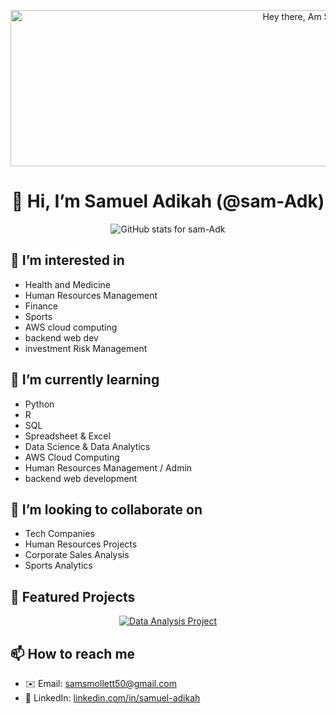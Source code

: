 <!-- ====== Banner ====== -->
<p align="center">
  <img src="https://user-images.githubusercontent.com/sam-Adk/sam-Adk/default/images/git.png" 
    alt="Hey there, Am Samuel" width="938" height="250" />
</p>

<!-- ====== Profile Header ====== -->
<div align="center">
  <h1>👋 Hi, I’m Samuel Adikah (@sam-Adk)</h1>
  <img
    src="https://github-readme-stats.vercel.app/api?username=sam-Adk&show_icons=true&theme=radical"
    alt="GitHub stats for sam-Adk"
  />
</div>

<!-- ====== About Me ====== -->
## 👀 I’m interested in
- Health and Medicine  
- Human Resources Management  
- Finance  
- Sports
- AWS cloud computing
- backend web dev
- investment Risk Management

## 🌱 I’m currently learning
- Python  
- R  
- SQL  
- Spreadsheet & Excel  
- Data Science & Data Analytics  
- AWS Cloud Computing  
- Human Resources Management / Admin
- backend web development

## 💞️ I’m looking to collaborate on
- Tech Companies  
- Human Resources Projects  
- Corporate Sales Analysis  
- Sports Analytics  

<!-- ====== Featured Projects ====== -->
## 🔗 Featured Projects

<p align="center">
  <a href="https://github.com/sam-Adk/Data-analysis-project">
    <img src="https://img.shields.io/badge/Data%20Analysis-Project-blue?logo=python" alt="Data Analysis Project" />
  </a>
</p>

## 📫 How to reach me
- ✉️ Email: <samsmollett50@gmail.com>  
- 🔗 LinkedIn: [linkedin.com/in/samuel-adikah](https://linkedin.com/in/samuel-adikah)  

